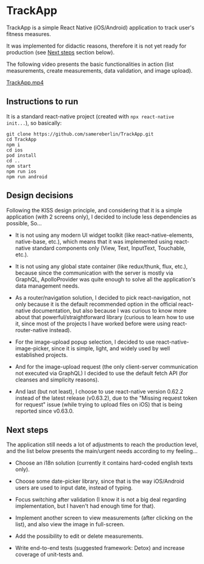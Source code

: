 # TrackApp

TrackApp is a simple React Native (iOS/Android) application to track user's fitness measures.

It was implemented for didactic reasons, therefore it is not yet ready for production (see [Next steps](#next-steps) section below).

The following video presents the basic functionalities in action (list measurements, create measurements, data validation, and image upload).

[TrackApp.mp4](TrackApp.mp4)

## Instructions to run

It is a standard react-native project (created with `npx react-native init...`), so basically:

```
git clone https://github.com/samereberlin/TrackApp.git
cd TrackApp
npm i
cd ios
pod install
cd ..
npm start
npm run ios
npm run android
```

## Design decisions

Following the KISS design principle, and considering that it is a simple application (with 2 screens only), I decided to include less dependencies as possible, So...

- It is not using any modern UI widget toolkit (like react-native-elements, native-base, etc.), which means that it was implemented using react-native standard components only (View, Text, InputText, Touchable, etc.).

- It is not using any global state container (like redux/thunk, flux, etc.), because since the communication with the server is mostly via GraphQL, ApolloProvider was quite enough to solve all the application's data management needs.

- As a router/navigation solution, I decided to pick react-navigation, not only because it is the default recommended option in the official react-native documentation, but also because I was curious to know more about that powerful/straightforward library (curious to learn how to use it, since most of the projects I have worked before were using react-router-native instead).

- For the image-upload popup selection, I decided to use react-native-image-picker, since it is simple, light, and widely used by well established projects.

- And for the image-upload request (the only client-server communication not executed via GraphQL) I decided to use the default fetch API (for cleanses and simplicity reasons).

- And last (but not least), I choose to use react-native version 0.62.2 instead of the latest release (v0.63.2), due to the "Missing request token for request" issue (while trying to upload files on iOS) that is being reported since v0.63.0.


## Next steps

The application still needs a lot of adjustments to reach the production level, and the list below presents the main/urgent needs according to my feeling...

- Choose an i18n solution (currently it contains hard-coded english texts only).

- Choose some date-picker library, since that is the way iOS/Android users are used to input date, instead of typing.

- Focus switching after validation (I know it is not a big deal regarding implementation, but I haven't had enough time for that).

- Implement another screen to view measurements (after clicking on the list), and also view the image in full-screen.

- Add the possibility to edit or delete measurements.

- Write end-to-end tests (suggested framework: Detox) and increase coverage of unit-tests and.
